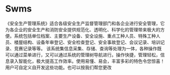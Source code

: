 # Swms
 《安全生产管理系统》适合各级安全生产监督管理部门和各企业进行安全管理，它为各企业的安全生产和消防安全提供规范化、透明化、科学化的管理带来极大的方便。系统包括单位档案、主要生产设备、安全设施、重点工种人员、特殊工种人员、楼屋结构、设备年审登记、安全检查登记、安全事故登记、会议记录、培训记录、竞赛记录等等。 该系统集信息采集、存储、查询等处理为一体，各种操作既可以通过菜单进行，又可以通过系统的管理树导航进行。操作快捷，管理轻松，信息录入智能化，极大提高工作效率。使用易懂、易会，丰富多彩的特色令您惊喜！用户可自定义自开发这些功能。也可以按我们帮您更改
